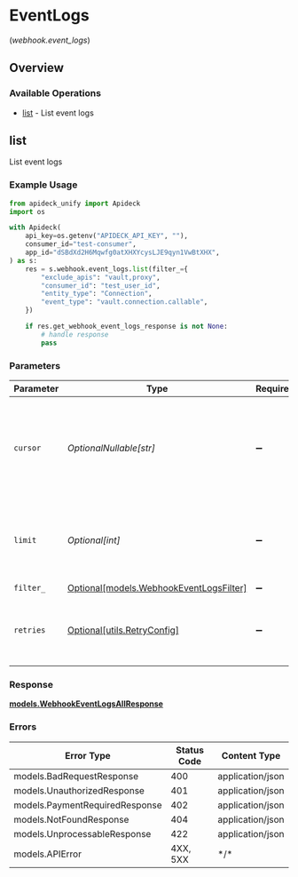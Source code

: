 # EventLogs
(*webhook.event_logs*)

## Overview

### Available Operations

* [list](#list) - List event logs

## list

List event logs

### Example Usage

```python
from apideck_unify import Apideck
import os

with Apideck(
    api_key=os.getenv("APIDECK_API_KEY", ""),
    consumer_id="test-consumer",
    app_id="dSBdXd2H6Mqwfg0atXHXYcysLJE9qyn1VwBtXHX",
) as s:
    res = s.webhook.event_logs.list(filter_={
        "exclude_apis": "vault,proxy",
        "consumer_id": "test_user_id",
        "entity_type": "Connection",
        "event_type": "vault.connection.callable",
    })

    if res.get_webhook_event_logs_response is not None:
        # handle response
        pass

```

### Parameters

| Parameter                                                                                                        | Type                                                                                                             | Required                                                                                                         | Description                                                                                                      |
| ---------------------------------------------------------------------------------------------------------------- | ---------------------------------------------------------------------------------------------------------------- | ---------------------------------------------------------------------------------------------------------------- | ---------------------------------------------------------------------------------------------------------------- |
| `cursor`                                                                                                         | *OptionalNullable[str]*                                                                                          | :heavy_minus_sign:                                                                                               | Cursor to start from. You can find cursors for next/previous pages in the meta.cursors property of the response. |
| `limit`                                                                                                          | *Optional[int]*                                                                                                  | :heavy_minus_sign:                                                                                               | Number of results to return. Minimum 1, Maximum 200, Default 20                                                  |
| `filter_`                                                                                                        | [Optional[models.WebhookEventLogsFilter]](../../models/webhookeventlogsfilter.md)                                | :heavy_minus_sign:                                                                                               | Filter results                                                                                                   |
| `retries`                                                                                                        | [Optional[utils.RetryConfig]](../../models/utils/retryconfig.md)                                                 | :heavy_minus_sign:                                                                                               | Configuration to override the default retry behavior of the client.                                              |

### Response

**[models.WebhookEventLogsAllResponse](../../models/webhookeventlogsallresponse.md)**

### Errors

| Error Type                     | Status Code                    | Content Type                   |
| ------------------------------ | ------------------------------ | ------------------------------ |
| models.BadRequestResponse      | 400                            | application/json               |
| models.UnauthorizedResponse    | 401                            | application/json               |
| models.PaymentRequiredResponse | 402                            | application/json               |
| models.NotFoundResponse        | 404                            | application/json               |
| models.UnprocessableResponse   | 422                            | application/json               |
| models.APIError                | 4XX, 5XX                       | \*/\*                          |